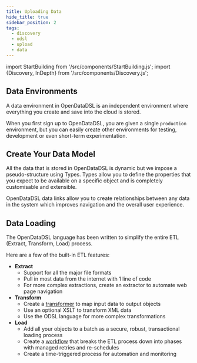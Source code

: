 ```yaml
---
title: Uploading Data
hide_title: true
sidebar_position: 2
tags:
  - discovery
  - odsl
  - upload
  - data
---
```

import StartBuilding from '/src/components/StartBuilding.js';
import {Discovery, InDepth} from '/src/components/Discovery.js';

<Discovery title="Uploading Data" text="This discovery guide gives an overview on how to prepare, send, and update your data, along with guidance on how to automate data loading and data environments." />

## Data Environments
A data environment in OpenDataDSL is an independent environment where everything you create and save into the cloud is stored.

When you first sign up to OpenDataDSL, you are given a single `production` environment, but you can easily create other environments for testing, development or even short-term experimentation. 

<InDepth href="/docs/tutorials/workingenvironments" />

## Create Your Data Model
All the data that is stored in OpenDataDSL is dynamic but we impose a pseudo-structure using Types. 
Types allow you to define the properties that you expect to be available on a specific object and is completely customisable and extensible.

OpenDataDSL data links allow you to create relationships between any data in the system which improves navigation and the overall user experience.     

<InDepth href="/docs/odsl/dm/modelling#types-and-objects" />

## Data Loading
The OpenDataDSL language has been written to simplify the entire ETL (Extract, Transform, Load) process. 

Here are a few of the built-in ETL features:
* **Extract**
    * Support for all the major file formats
    * Pull in most data from the internet with 1 line of code
    * For more complex extractions, create an extractor to automate web page navigation
* **Transform**
    * Create a [transformer](/docs/odsl/dm/transformation) to map input data to output objects
    * Use an optional XSLT to transform XML data
    * Use the ODSL language for more complex transformations
* **Load**
    * Add all your objects to a batch as a secure, robust, transactional loading process
    * Create a [workflow](/docs/odsl/dm/workflow) that breaks the ETL process down into phases with managed retries and re-schedules
    * Create a time-triggered process for automation and monitoring 

<InDepth href="/docs/odsl/dm/workflow" />
